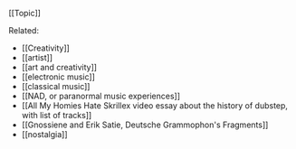 [[Topic]]

Related:
- [[Creativity]]
- [[artist]]
- [[art and creativity]]
- [[electronic music]]
- [[classical music]]
- [[NAD, or paranormal music experiences]]
- [[All My Homies Hate Skrillex video essay about the history of dubstep, with list of tracks]]
- [[Gnossiene and Erik Satie, Deutsche Grammophon's Fragments]]
- [[nostalgia]]


